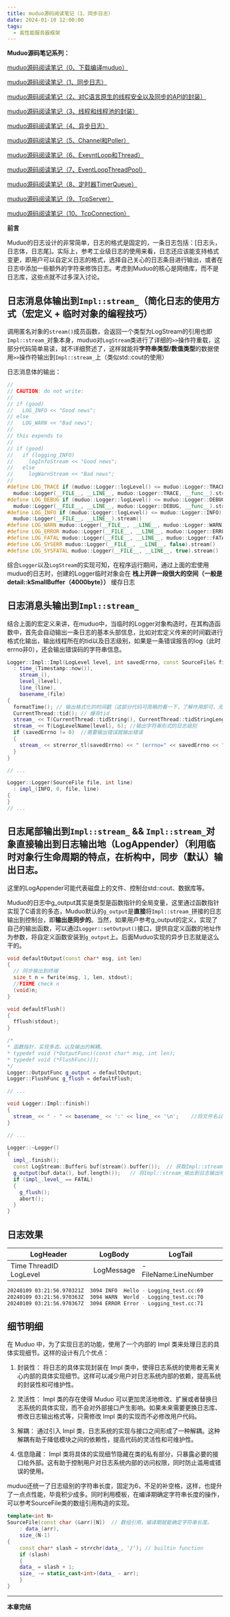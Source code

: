```yaml
---
title: muduo源码阅读笔记（1、同步日志）
date: 2024-01-10 12:00:00
tags:
  - 高性能服务器框架
---
```


**Muduo源码笔记系列：**

[muduo源码阅读笔记（0、下载编译muduo）](./Start.md)

[muduo源码阅读笔记（1、同步日志）](./SynLogging.md)

[muduo源码阅读笔记（2、对C语言原生的线程安全以及同步的API的封装）](./ThreadSafeAndSync.md)

[muduo源码阅读笔记（3、线程和线程池的封装）](./ThreadAndThreadPool.md)

[muduo源码阅读笔记（4、异步日志）](./AsyncLogging.md)

[muduo源码阅读笔记（5、Channel和Poller）](./ChannelAndPoller.md)

[muduo源码阅读笔记（6、ExevntLoop和Thread）](./EvevntLoopAndThread.md)

[muduo源码阅读笔记（7、EventLoopThreadPool）](./EventLoopThreadPool.md)

[muduo源码阅读笔记（8、定时器TimerQueue）](./TimerQueue.md)

[muduo源码阅读笔记（9、TcpServer）](./TcpServer.md)

[muduo源码阅读笔记（10、TcpConnection）](./TcpConnection.md)

**前言**

Muduo的日志设计的非常简单，日志的格式是固定的，一条日志包括：[日志头，日志体，日志尾]。实际上，参考工业级日志的使用来看，日志还应该能支持格式变更，即用户可以自定义日志的格式，选择自己关心的日志条目进行输出，或者在日志中添加一些额外的字符来修饰日志。考虑到Muduo的核心是网络库，而不是日志库，这些点就不过多深入讨论。

## 日志消息体输出到`Impl::stream_`（简化日志的使用方式（宏定义 + 临时对象的编程技巧）

调用匿名对象的`stream()`成员函数，会返回一个类型为LogStream的引用也即`Impl::stream_`对象本身，muduo对`LogStream`类进行了详细的`>>`操作符重载，这部分代码简单易读，就不详细赘述了，这样就能将**字符串类型/数值类型**的数据使用`>>`操作符输出到`Impl::stream_`上（类似std::cout的使用）

日志消息体的输出：
<!-- more -->
```cpp
//
// CAUTION: do not write:
//
// if (good)
//   LOG_INFO << "Good news";
// else
//   LOG_WARN << "Bad news";
//
// this expends to
//
// if (good)
//   if (logging_INFO)
//     logInfoStream << "Good news";
//   else
//     logWarnStream << "Bad news";
//
#define LOG_TRACE if (muduo::Logger::logLevel() <= muduo::Logger::TRACE) \
  muduo::Logger(__FILE__, __LINE__, muduo::Logger::TRACE, __func__).stream()
#define LOG_DEBUG if (muduo::Logger::logLevel() <= muduo::Logger::DEBUG) \
  muduo::Logger(__FILE__, __LINE__, muduo::Logger::DEBUG, __func__).stream()
#define LOG_INFO if (muduo::Logger::logLevel() <= muduo::Logger::INFO) \
  muduo::Logger(__FILE__, __LINE__).stream()
#define LOG_WARN muduo::Logger(__FILE__, __LINE__, muduo::Logger::WARN).stream()
#define LOG_ERROR muduo::Logger(__FILE__, __LINE__, muduo::Logger::ERROR).stream()
#define LOG_FATAL muduo::Logger(__FILE__, __LINE__, muduo::Logger::FATAL).stream()
#define LOG_SYSERR muduo::Logger(__FILE__, __LINE__, false).stream()
#define LOG_SYSFATAL muduo::Logger(__FILE__, __LINE__, true).stream()
```

综合`Logger`以及`LogStream`的实现可知，在程序运行期间，通过上面的宏使用muduo的日志时，创建的Logger临时对象会在 **栈上开辟一段很大的空间（一般是detail::kSmallBuffer（4000byte））** 缓存日志

## 日志消息头输出到`Impl::stream_`

结合上面的宏定义来讲，在muduo中，当临时的Logger对象构造时，在其构造函数中，首先会自动输出一条日志的基本头部信息，比如对宏定义传来的时间戳进行格式化输出，输出线程所在的tid以及日志级别，如果是一条错误报告的log（此时errno非0），还会输出错误码的字符串信息。

```cpp
Logger::Impl::Impl(LogLevel level, int savedErrno, const SourceFile& file, int line)
  : time_(Timestamp::now()),
    stream_(),
    level_(level),
    line_(line),
    basename_(file)
{
  formatTime(); // 输出格式化的时间戳（这部分代码可简略的看一下，了解作用即可，无需细看。
  CurrentThread::tid(); // 缓存tid
  stream_ << T(CurrentThread::tidString(), CurrentThread::tidStringLength()); // 输出字符串形式的tid
  stream_ << T(LogLevelName[level], 6); //输出字符串形式的日志级别
  if (savedErrno != 0)  //需要输出错误就输出错误
  {
    stream_ << strerror_tl(savedErrno) << " (errno=" << savedErrno << ") ";
  }
}

// ...

Logger::Logger(SourceFile file, int line)
  : impl_(INFO, 0, file, line)
{
}
// ...
```

## 日志尾部输出到`Impl::stream_` && `Impl::stream_`对象直接输出到日志输出地（LogAppender）（利用临时对象行生命周期的特点，在析构中，同步（默认）输出日志。

这里的LogAppender可能代表磁盘上的文件、控制台std::cout、数据库等。

Muduo的日志中g_output其实是类型是函数指针的全局变量，这里通过函数指针实现了C语言的多态，Muduo默认的`g_output`是**直接**将`Impl::stream_`拼接的日志输出到控制台，即**输出是同步的**。当然，如果用户参考g_output的定义，实现了自己的输出函数，可以通过`Logger::setOutput()`接口，提供自定义函数的地址作为参数，将自定义函数安装到`g_output`上。后面Muduo实现的异步日志就是这么干的。

```cpp
void defaultOutput(const char* msg, int len)
{
  // 同步输出到终端
  size_t n = fwrite(msg, 1, len, stdout);
  //FIXME check n
  (void)n;
}

void defaultFlush()
{
  fflush(stdout);
}

/*
* 函数指针，实现多态。以及输出的解耦。
* typedef void (*OutputFunc)(const char* msg, int len);
* typedef void (*FlushFunc)();
*/
Logger::OutputFunc g_output = defaultOutput;
Logger::FlushFunc g_flush = defaultFlush;

// ...

void Logger::Impl::finish()
{
  stream_ << " - " << basename_ << ':' << line_ << '\n';    //将文件名以及日志所在行号（临时对象的构造会传入这两个信息）作为日志尾输出到Impl::stream_
}

// ...

Logger::~Logger()
{
  impl_.finish();
  const LogStream::Buffer& buf(stream().buffer());  // 获取Impl::stream_
  g_output(buf.data(), buf.length());   // 将Impl::stream_输出到日志输出地（stdout/file/database）
  if (impl_.level_ == FATAL)
  {
    g_flush();
    abort();
  }
}
```

## 日志效果
|       LogHeader                    |   LogBody       |   LogTail               |
|       ----                         |   ----          |   ----                  |
|       Time ThreadID LogLevel       |   LogMessage    |    - FileName:LineNumber|
```bash
20240109 03:21:56.970321Z  3094 INFO  Hello - Logging_test.cc:69
20240109 03:21:56.970363Z  3094 WARN  World - Logging_test.cc:70
20240109 03:21:56.970367Z  3094 ERROR Error - Logging_test.cc:71
```

## 细节明细

在 Muduo 中，为了实现日志的功能，使用了一个内部的 Impl 类来处理日志的具体实现细节。这样的设计有几个优点：

1. 封装性：
将日志的具体实现封装在 Impl 类中，使得日志系统的使用者无需关心内部的具体实现细节。这样可以减少用户对日志系统内部的依赖，提高系统的封装性和可维护性。

2. 灵活性：
Impl 类的存在使得 Muduo 可以更加灵活地修改、扩展或者替换日志系统的具体实现，而不会对外部接口产生影响。如果未来需要更换日志库、修改日志输出格式等，只需修改 Impl 类的实现而不必修改用户代码。

3. 解耦：
通过引入 Impl 类，日志系统的实现与接口之间形成了一种解耦。这种解耦有助于降低模块之间的依赖性，提高代码的灵活性和可维护性。

4. 信息隐藏：
Impl 类将具体的实现细节隐藏在类的私有部分，只暴露必要的接口给外部。这有助于控制用户对日志系统内部的访问权限，同时防止滥用或错误的使用。

muduo还统一了日志级别的字符串长度，固定为6，不足的补空格，这样，也提升了一点点性能，毕竟积少成多。同时利用模板，在编译期确定字符串长度的操作，可以参考SourceFile类的数组引用构造的实现。

```cpp
template<int N>
SourceFile(const char (&arr)[N])  // 数组引用，编译期就能确定字符串长度。
    : data_(arr),
    size_(N-1)
{
    const char* slash = strrchr(data_, '/'); // builtin function
    if (slash)
    {
    data_ = slash + 1;
    size_ -= static_cast<int>(data_ - arr);
    }
}
```

---

**本章完结**